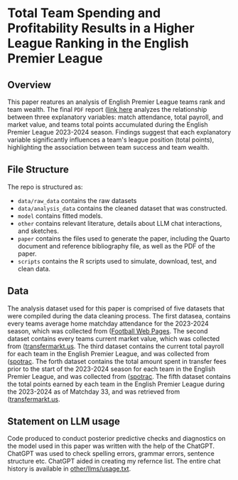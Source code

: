 # Total Team Spending and Profitability Results in a Higher League Ranking in the English Premier League

## Overview

This paper reatures an analysis of English Premier League teams rank and team wealth. The final `PDF` report ([link here](https://github.com/Bellamaclean7/English_Premier_League_Economic_Predictors_on_League_Rank_2023-2024_Season/blob/main/paper/paper.pdf) analyzes the relationship between three explanatory variables: match attendance, total payroll, and market value, and teams total points accumulated during the English Premier League 2023-2024 season. Findings suggest that each explanatory variable significantly influences a team's league position (total points), highlighting the association between team success and team wealth.

## File Structure

The repo is structured as:

-   `data/raw_data` contains the raw datasets
-   `data/analysis_data` contains the cleaned dataset that was constructed.
-   `model` contains fitted models. 
-   `other` contains relevant literature, details about LLM chat interactions, and sketches.
-   `paper` contains the files used to generate the paper, including the Quarto document and reference bibliography file, as well as the PDF of the paper. 
-   `scripts` contains the R scripts used to simulate, download, test, and clean data.

## Data

The analysis dataset used for this paper is comprised of five datasets that were compiled during the data cleaning process. The first datasea, contains every teams average home matchday attendance for the 2023-2024 season, which was collected from ([Football Web Pages](https://www.footballwebpages.co.uk/premier-league/attendances/2022-2023). The second dataset contains every teams current market value, which was collected from ([transfermarkt.us](https://www.transfermarkt.us/premier-league/daten/wettbewerb/GB1). The third dataset contains the current total payroll for each team in the English Premier League, and was collected from ([spotrac](https://www.spotrac.com/epl/payroll/). The forth dataset contains the total amount spent in transfer fees prior to the start of the 2023-2024 season for each team in the English Premier League, and was collected from ([spotrac](https://www.spotrac.com/epl/payroll/). The fifth dataset contains the total points earned by each team in the English Premier League during the 2023-2024 as of Matchday 33, and was retrieved from ([transfermarkt.us](https://www.transfermarkt.us/premier-league/daten/wettbewerb/GB1).

## Statement on LLM usage

Code produced to conduct posterior predictive checks and diagnostics on the model used in this paper was written with the help of the ChatGPT. ChatGPT was used to check spelling errors, grammar errors, sentence structure etc. ChatGPT aided in creating my refernce list. The entire chat history is available in [other/llms/usage.txt](https://github.com/Bellamaclean7/English_Premier_League_Economic_Predictors_on_League_Rank_2023-2024_Season/blob/main/other/llm/usage.txt).
